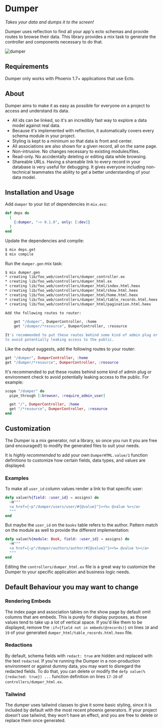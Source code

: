 # Dumper

_Takes your data and dumps it to the screen!_

Dumper uses reflection to find all your app's ecto schemas and provide routes
to browse their data.  This library provides a mix task to generate the
controller and components necessary to do that.

![dumper](https://github.com/ryoung786/dumper/assets/122238/2a2bfd8f-fdf1-4d1d-9477-4a0f96a64a34)


## Requirements

Dumper only works with Phoenix 1.7+ applications that use Ecto.


## About

Dumper aims to make it as easy as possible for everyone on a project to access and understand its data.

- All ids can be linked, so it's an incredibly fast way to explore a data model against real data.
- Because it's implemented with reflection, it automatically covers every schema module in your project.
- Styling is kept to a minimum so that data is front and center.
- All associations are also shown for a given record, all on the same page.
- Non-intrusive. No changes necessary to existing modules/files.
- Read-only.  No accidentally deleting or editing data while browsing.
- Shareable URLs. Having a shareable link to every record in your database is very useful for debugging. It gives everyone including non-technical teammates the ability to get a better understanding of your data model.


## Installation and Usage

Add `dumper` to your list of dependencies in `mix.exs`:

```elixir
def deps do
  [
    {:dumper, "~> 0.1.0", only: [:dev]}
  ]
end
```

Update the dependencies and compile:
```sh
$ mix deps.get
$ mix compile
```

Run the `dumper.gen` mix task:

```sh
$ mix dumper.gen
* creating lib/foo_web/controllers/dumper_controller.ex
* creating lib/foo_web/controllers/dumper_html.ex
* creating lib/foo_web/controllers/dumper_html/index.html.heex
* creating lib/foo_web/controllers/dumper_html/show.html.heex
* creating lib/foo_web/controllers/dumper_html/home.html.heex
* creating lib/foo_web/controllers/dumper_html/table_records.html.heex
* creating lib/foo_web/controllers/dumper_html/pagination.html.heex

Add the following routes to router:

    get "/dumper", DumperController, :home
    get "/dumper/*resource", DumperController, :resource

It's recommended to put these routes behind some kind of admin plug or environment check
to avoid potentially leaking access to the public.
```

Like the output suggests, add the following routes to your router:

``` elixir
get "/dumper", DumperController, :home
get "/dumper/*resource", DumperController, :resource
```

It's recommended to put these routes behind some kind of admin plug or environment check to avoid potentially leaking access to the public.  For example:

``` elixir
scope "/dumper" do
  pipe_through [:browser, :require_admin_user]

  get "/", DumperController, :home
  get "/*resource", DumperController, :resource
end
```


## Customization

The Dumper is a mix generator, not a library, so once you run it you are free (and encouraged!) to modify the generated files to suit your needs.

It is *highly recommended* to add your own `DumperHTML.value/1` function definitions to customize how certain fields, data types, and values are displayed.

### Examples

To make all `user_id` column values render a link to that specific user:
``` elixir
defp value(%{field: :user_id} = assigns) do
  ~H"""
  <a href={~p"/dumper/users/user/#{@value}"}><%= @value %></a>
  """
end
```

But maybe the `user_id` on the `books` table refers to the author.  Pattern match on the module as well to provide the different implementation:
``` elixir
defp value(%{module: Book, field: :user_id} = assigns) do
  ~H"""
  <a href={~p"/dumper/authors/author/#{@value}"}><%= @value %></a>
  """
end
```

Editing the `controllers/dumper_html.ex` file is a great way to customize the Dumper to your specific application and business logic needs.


## Default Behaviour you may want to change

### Rendering Embeds
The index page and association tables on the show page by default omit columns that are embeds.  This is purely for display purposes, as those values tend to take up a lot of vertical space.  If you'd like them to be displayed, remove the `:if={field not in embeds(@records)}` on lines `10` and `19` of your generated `dumper_html/table_records.html.heex` file.

### Redactions
By default, schema fields with `redact: true` are hidden and replaced with the text `redacted`.  If you're running the Dumper in a non-production environment or against dummy data, you may want to disregard the redacted fields.  To do that, you can delete or modify the `defp value(%{redacted: true}) ...` function definition on lines `17-20` of `controllers/dumper_html.ex`.

### Tailwind
The dumper uses tailwind classes to give it some basic styling, since it is included by default with the most recent phoenix generators.  If your project doesn't use tailwind, they won't have an effect, and you are free to delete or replace them once generated.
